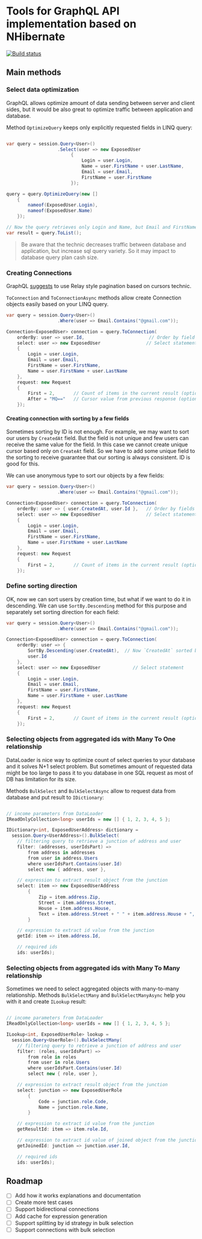 # Tools for GraphQL API implementation based on NHibernate

[![Build status](https://ci.appveyor.com/api/projects/status/oi9nqy36rgj5b9se/branch/master?svg=true)](https://ci.appveyor.com/project/raidenyn/sqldeploy/branch/master)

## Main methods

### Select data optimization

GraphQL allows optimize amount of data sending between server and client sides, but it would be also great to optimize traffic between application and database.

Method `OptimizeQuery` keeps only explicitly requested fields in LINQ query:

``` cs

var query = session.Query<User>()
                   .Select(user => new ExposedUser
                        {
                            Login = user.Login,
                            Name = user.FirstName + user.LastName,
                            Email = user.Email,
                            FirstName = user.FirstName
                        });

query = query.OptimizeQuery(new []
    {
        nameof(ExposedUser.Login),
        nameof(ExposedUser.Name)
    });

// Now the query retrieves only Login and Name, but Email and FirstName are skip.
var result = query.ToList(); 
```

> Be aware that the technic decreases traffic between database and application,
> but increase sql query variety. So it may impact to database query plan cash size.

### Creating Connections

GraphQL [suggests](https://graphql.org/learn/pagination/) to use Relay style pagination based on cursors technic.

`ToConnection` and `ToConnectionAsync` methods allow create Connection objects easily based on your LINQ query.

``` cs
var query = session.Query<User>()
                   .Where(user => Email.Contains("@gmail.com"));

Connection<ExposedUser> connection = query.ToConnection(
    orderBy: user => user.Id,                        // Order by field
    select: user => new ExposedUser                 // Select statement
    {
        Login = user.Login,
        Email = user.Email,
        FirstName = user.FirstName,
        Name = user.FirstName + user.LastName
    },
    request: new Request
    {
        First = 2,       // Count of items in the current result (optional)
        After = "MQ=="   // Cursor value from previous response (optional)
    });

```

#### Creating connection with sorting by a few fields

Sometimes sorting by ID is not enough. For example, we may want to sort our users by `CreatedAt` field. But the field is not unique and few users can receive the same value for the field. In this case we cannot create unique cursor based only on `CreateAt` field. So we have to add some unique field to the sorting to receive guarantee that our sorting is always consistent. ID is good for this.

We can use anonymous type to sort our objects by a few fields:

``` cs
var query = session.Query<User>()
                   .Where(user => Email.Contains("@gmail.com"));

Connection<ExposedUser> connection = query.ToConnection(
    orderBy: user => { user.CreatedAt, user.Id },   // Order by fields (order of fields is important!)
    select: user => new ExposedUser                 // Select statement
    {
        Login = user.Login,
        Email = user.Email,
        FirstName = user.FirstName,
        Name = user.FirstName + user.LastName
    },
    request: new Request
    {
        First = 2,       // Count of items in the current result (optional)
    });

```

### Define sorting direction

OK, now we can sort users by creation time, but what if we want to do it in descending. We can use `SortBy.Descending` method for this purpose and separately set sorting direction for each field:

``` cs
var query = session.Query<User>()
                   .Where(user => Email.Contains("@gmail.com"));

Connection<ExposedUser> connection = query.ToConnection(
    orderBy: user => {
        SortBy.Descending(user.CreatedAt),  // Now `CreatedAt` sorted by descending
        user.Id
    },
    select: user => new ExposedUser            // Select statement
    {
        Login = user.Login,
        Email = user.Email,
        FirstName = user.FirstName,
        Name = user.FirstName + user.LastName
    },
    request: new Request
    {
        First = 2,       // Count of items in the current result (optional)
    });

```

### Selecting objects from aggregated ids with Many To One relationship

DataLoader is nice way to optimize count of select queries to your database and it solves N+1 select problem. But sometimes amount of requested data might be too large to pass it to you database in one SQL request as most of DB has limitation for its size.

Methods `BulkSelect` and `BulkSelectAsync` allow to request data from database and put result to `IDictionary`:

``` cs

// income parameters from DataLoader
IReadOnlyCollection<long> userIds = new [] { 1, 2, 3, 4, 5 };

IDictionary<int, ExposedUserAddress> dictionary =
  session.Query<UserAddress>().BulkSelect(
    // filtering query to retrieve a junction of address and user
    filter: (addresses, userIdsPart) =>
        from address in addresses
        from user in address.Users
        where userIdsPart.Contains(user.Id)
        select new { address, user },

    // expression to extract result object from the junction
    select: item => new ExposedUserAddress
        {
            Zip = item.address.Zip,
            Street = item.address.Street,
            House = item.address.House,
            Text = item.address.Street + " " + item.address.House + ", " + item.address.Zip
        }

    // expression to extract id value from the junction
    getId: item => item.address.Id,

    // required ids
    ids: userIds);

```

### Selecting objects from aggregated ids with Many To Many relationship

Sometimes we need to select aggregated objects with many-to-many relationship. Methods `BulkSelectMany` and `BulkSelectManyAsync` help you with it and create `ILookup` result:

``` cs

// income parameters from DataLoader
IReadOnlyCollection<long> userIds = new [] { 1, 2, 3, 4, 5 };

ILookup<int, ExposedUserRole> lookup = 
  session.Query<UserRole>().BulkSelectMany(
    // filtering query to retrieve a junction of address and user
    filter: (roles, userIdsPart) =>
        from role in roles 
        from user in role.Users
        where userIdsPart.Contains(user.Id)
        select new { role, user },

    // expression to extract result object from the junction
    select: junction => new ExposedUserRole
        {
            Code = junction.role.Code,
            Name = junction.role.Name,
        }

    // expression to extract id value from the junction
    getResultId: item => item.role.Id,

    // expression to extract id value of joined object from the junction
    getJoinedId: junction => junction.user.Id,

    // required ids
    ids: userIds);

```

## Roadmap

- [ ] Add how it works explanations and documentation
- [ ] Create more test cases
- [ ] Support bidirectional connections
- [ ] Add cache for expression generation
- [ ] Support splitting by id strategy in bulk selection
- [ ] Support connections with bulk selection
